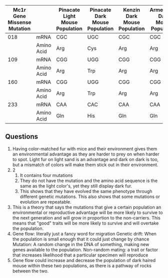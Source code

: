 | Mc1r Gene Missense Mutation |            | Pinacate Light Mouse Population | Pinacate Dark Mouse Population | Kenzin Dark Mouse Population | Armendaris Dark Mouse Population | Carrizozo Dark Mouse Population |
| --------------------------- | ---------- | ------------------------------- | ------------------------------ | ---------------------------- | -------------------------------- | ------------------------------- |
| 018                         | mRNA       | CGC                             | UGC                            | CGC                          | CGC                              | CGC                             |
|                             | Amino Acid | Arg                             | Cys                            | Arg                          | Arg                              | Arg                             |
| 109                         | mRNA       | CGG                             | UGG                            | CGG                          | CGG                              | CGG                             |
|                             | Amino Acid | Arg                             | Trp                            | Arg                          | Arg                              | Arg                             |
| 160                         | mRNA       | CGG                             | UGG                            | CGG                          | CGG                              | CGG                             |
|                             | Amino Acid | Arg                             | Trp                            | Arg                          | Arg                              | Arg                             |
| 233                         | mRNA       | CAA                             | CAC                            | CAA                          | CAA                              | CAA                             |
|                             | Amino Acid | Gln                             | His                            | Gln                          | Gln                              | Gln                             | 

## Questions
1. Having color-matched fur with mice and their environment gives them an environmental advantage as they are harder to prey on when harder to spot. Light fur on light sand is an advantage and dark on dark is too, but a mismatch of colors will make them stick out in their environment.
2. 2
	1. It contains four mutations
	2. They do not have the mutation and the amino acid sequence is the same as the light color's, yet they still display dark fur.
	3. This shows that they have evolved the same phenotype through different genetic mutations. This also shows that some mutations or evolution are repeatable.
3. This is a theory that says the mutations that give a certain population an environmental or reproductive advantage will be more likely to survive to the next generation and will grow in proportion to the non-carriers. This means that "good" traits will be more likely to survive and will overtake the population.
4. Gene flow: literally just a fancy word for migration
   Genetic drift: When the population is small enough that it could just change by chance
   Mutation: A random change in the DNA of something, making new genes available to the population.
   Non-random mating: a trait or factor that increases likelihood that a particular specimen will reproduce
5. Gene flow could increase and decrease the population of dark haired mouse within these two populations, as there is a pathway of rocks between the two.